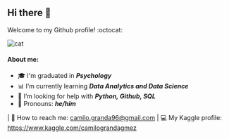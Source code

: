 ## Hi there :wave:

Welcome to my Github profile! :octocat:

<p><img src="https://i.imgur.com/jyXHlTW.gif" alt="cat"></p>

#### About me:

* 🎓 I'm graduated in ***Psychology***
* 📊 I’m currently learning ***Data Analytics and Data Science***
* 🙋 I’m looking for help with ***Python, Github, SQL***
* 👤 Pronouns: ***he/him***

| 📧 How to reach me: camilo.granda96@gmail.com
| 💻 My Kaggle profile: https://www.kaggle.com/camilograndagmez
